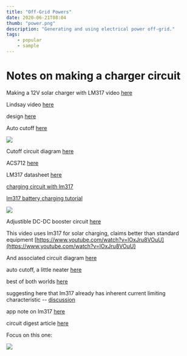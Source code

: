 ```yaml
---
title: "Off-Grid Powers"
date: 2020-06-21T08:04
thumb: "power.png"
description: "Generating and using electrical power off-grid."
tags: 
    - popular
    - sample
---
```


# Notes on making a charger circuit

Making a 12V solar charger with LM317 video [here](https://www.youtube.com/watch?v=xvpqFcUm-lE)

Lindsay video [here](https://www.youtube.com/watch?v=QY0WfFA3ju4)

design [here](http://imajeenyus.com/electronics/20160530_adjustable_current_source/index.shtml)

Auto cutoff [here](https://www.youtube.com/watch?v=MZ_6Wc563XE)

![](/assets/img/auto_cut.png)

Cutoff circuit diagram [here](https://www.rcpano.net/2019/10/09/12v-lead-acid-battery-charging-circuit-with-auto-cut-off-diy-pb-battery-charger/#google_vignette)


ACS712 [here](https://www.amazon.com/HiLetgo-ACS712-Current-Sensor-Module/dp/B07SPRL8DL/ref=asc_df_B07SPRL8DL?mcid=1e273d1686c83d518d00fe34c1c08249&tag=hyprod-20&linkCode=df0&hvadid=693071814664&hvpos=&hvnetw=g&hvrand=5715915006728785760&hvpone=&hvptwo=&hvqmt=&hvdev=c&hvdvcmdl=&hvlocint=&hvlocphy=9002061&hvtargid=pla-1953911807751&psc=1&hvocijid=5715915006728785760-B07SPRL8DL-&hvexpln=0)

LM317 datasheet [here](https://www.ti.com/lit/an/snva581/snva581.pdf?ts=1750976004509&ref_url=https%253A%252F%252Fwww.google.com%252F)

[charging circuit with lm317](https://electronics.stackexchange.com/questions/503642/lithium-ion-battery-charger-using-lm317)

[lm317 battery charging tutorial](https://www.eleccircuit.com/the-most-lead-acid-battery-charger-circuit-by-lm317/)

![](/assets/img/lm317_design.png)

Adjustible DC-DC booster circuit [here](https://www.rcpano.net/2022/10/22/adjustable-dc-to-dc-booster-circuit-5-15v-to-max-40v/#google_vignette)

This video uses lm317 for solar charging, claims better than standard equipment [https://www.youtube.com/watch?v=lOxJru8VOuU](https://www.youtube.com/watch?v=lOxJru8VOuU)

And associated circuit diagram [here](https://youtu.be/lOxJru8VOuU?t=253)

auto cutoff, a little neater [here](https://www.youtube.com/watch?v=QGTvWTN0K_Y)

best of both worlds [here](https://www.eleccircuit.com/the-most-lead-acid-battery-charger-circuit-by-lm317/)

suggesting here that lm317 already has inherent current limiting characteristic -- [discussion](https://electronics.stackexchange.com/questions/311633/lm317-sealed-lead-acid-charger)

app note on lm317 [here](https://www.ti.com/lit/ds/symlink/lm317.pdf)

circuit digest article [here](https://circuitdigest.com/microcontroller-projects/12v-battery-charger-circuit-diagram-using-lm317)

Focus on this one:

![](/assets/img/dual.png)




